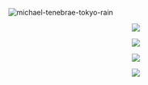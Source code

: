   ![michael-tenebrae-tokyo-rain](https://github.com/user-attachments/assets/74545e12-8eab-45b4-b189-461135f918cf)
 
  <p align="center">
    <img align="center" src="https://github-readme-stats.vercel.app/api?username=NotTheJerry&theme=dark&hide_border=false&include_all_commits=false&count_private=false">
  </p>
  <p align="center">
    <img align="center" src="https://nirzak-streak-stats.vercel.app/?user=NotTheJerry&theme=dark&hide_border=false">
  </p>

  <p align="center">
    <img align="center" src="https://github-readme-stats.vercel.app/api/top-langs/?username=NotTheJerry&theme=dark&hide_border=false&include_all_commits=false&count_private=false&layout=compact">
  </p>
  
  <p align="center">
    <img align="center" src="[https://github-readme-stats.vercel.app/api/top-langs/?username=NotTheJerry&theme=dark&hide_border=false&include_all_commits=false&count_private=false&layout=compact](https://github-contributor-stats.vercel.app/api?username=NotTheJerry&limit=5&theme=dark&combine_all_yearly_contributions=true)">
  </p>
  
  <!-- Proudly created with GPRM ( https://gprm.itsvg.in ) 
    # 📊 GitHub Stats:
    ![](https://github-readme-stats.vercel.app/api?username=NotTheJerry&theme=dark&hide_border=false&include_all_commits=true&count_private=true)<br/>
    ![](https://github-readme-streak-stats.herokuapp.com/?user=NotTheJerry&theme=dark&hide_border=false)<br/>
    ![](https://github-readme-stats.vercel.app/api/top-langs/?username=NotTheJerry&theme=dark&hide_border=false&include_all_commits=true&count_private=true&layout=compact)
  -->
  
